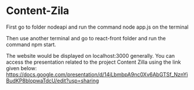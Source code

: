 # Content-Zila

First go to folder nodeapi and run the command node app.js on the terminal

Then use another terminal and go to react-front folder and run the command npm start.

The website would be displayed on localhost:3000 generally.
You can access the presentation related to the project Content Zilla using the link given below:  
https://docs.google.com/presentation/d/14jLbmbpA9nc0Xv6AbGTSf_NznYiBudKP8blopwaTdcU/edit?usp=sharing
